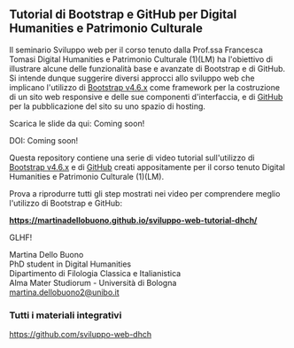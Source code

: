 ## Tutorial di Bootstrap e GitHub per Digital Humanities e Patrimonio Culturale

Il seminario Sviluppo web per il corso tenuto dalla Prof.ssa Francesca Tomasi Digital Humanities e Patrimonio Culturale (1)(LM) ha l'obiettivo di illustrare alcune delle funzionalità base e avanzate di Bootstrap e di GitHub. Si intende dunque suggerire diversi approcci allo sviluppo web che implicano l'utilizzo di <a href="https://getbootstrap.com/docs/4.6/getting-started/introduction/" target="_blank" alt="Bootstrap v4.6.x">Bootstrap v4.6.x</a> come framework per la costruzione di un sito web responsive e delle sue componenti d'interfaccia, e di <a href="http://github.com/" target="_blank" alt="GitHub">GitHub</a> per la pubblicazione del sito su uno spazio di hosting.

Scarica le slide da qui: Coming soon!

DOI: Coming soon!

Questa repository contiene una serie di video tutorial sull'utilizzo di <a href="https://getbootstrap.com/docs/4.6/getting-started/introduction/" target="_blank" alt="Bootstrap v4.6.x">Bootstrap v4.6.x</a> e di <a href="https://pages.github.com/" target="_blank" alt="GitHub Pages">GitHub</a> creati appositamente per il corso tenuto Digital Humanities e Patrimonio Culturale (1)(LM).

Prova a riprodurre tutti gli step mostrati nei video per comprendere meglio l'utilizzo di Bootstrap e GitHub:

<b>https://martinadellobuono.github.io/sviluppo-web-tutorial-dhch/</b>

GLHF!

Martina Dello Buono
<br>
PhD student in Digital Humanities
<br>
Dipartimento di Filologia Classica e Italianistica
<br>
Alma Mater Studiorum - Università di Bologna
<br>
martina.dellobuono2@unibo.it

### Tutti i materiali integrativi
https://github.com/sviluppo-web-dhch
